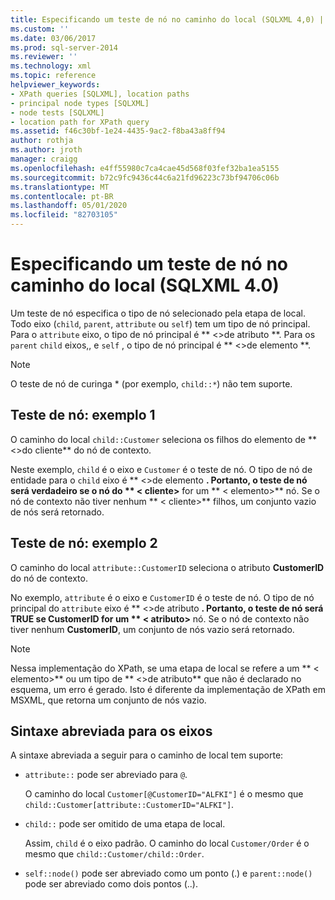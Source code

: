 ```yaml
---
title: Especificando um teste de nó no caminho do local (SQLXML 4,0) | Microsoft Docs
ms.custom: ''
ms.date: 03/06/2017
ms.prod: sql-server-2014
ms.reviewer: ''
ms.technology: xml
ms.topic: reference
helpviewer_keywords:
- XPath queries [SQLXML], location paths
- principal node types [SQLXML]
- node tests [SQLXML]
- location path for XPath query
ms.assetid: f46c30bf-1e24-4435-9ac2-f8ba43a8ff94
author: rothja
ms.author: jroth
manager: craigg
ms.openlocfilehash: e4ff55980c7ca4cae45d568f03fef32ba1ea5155
ms.sourcegitcommit: b72c9fc9436c44c6a21fd96223c73bf94706c06b
ms.translationtype: MT
ms.contentlocale: pt-BR
ms.lasthandoff: 05/01/2020
ms.locfileid: "82703105"
---
```

# <a name="specifying-a-node-test-in-the-location-path-sqlxml-40"></a>Especificando um teste de nó no caminho do local (SQLXML 4.0)
  Um teste de nó especifica o tipo de nó selecionado pela etapa de local. Todo eixo (`child`, `parent`, `attribute` ou `self`) tem um tipo de nó principal. Para o `attribute` eixo, o tipo de nó principal é ** \<>de atributo **. Para os `parent` `child` eixos,, e `self` , o tipo de nó principal é ** \<>de elemento **.  
  
> [!NOTE]  
>  O teste de nó de curinga * (por exemplo, `child::*`) não tem suporte.  
  
## <a name="node-test-example-1"></a>Teste de nó: exemplo 1  
 O caminho do local `child::Customer` seleciona os filhos do elemento de ** \<>do cliente** do nó de contexto.  
  
 Neste exemplo, `child` é o eixo e `Customer` é o teste de nó. O tipo de nó de entidade para o `child` eixo é ** \<>de elemento **. Portanto, o teste de nó será verdadeiro se o nó do ** \< cliente>** for um ** \< elemento>** nó. Se o nó de contexto não tiver nenhum ** \< cliente>** filhos, um conjunto vazio de nós será retornado.  
  
## <a name="node-test-example-2"></a>Teste de nó: exemplo 2  
 O caminho do local `attribute::CustomerID` seleciona o atributo **CustomerID** do nó de contexto.  
  
 No exemplo, `attribute` é o eixo e `CustomerID` é o teste de nó. O tipo de nó principal do `attribute` eixo é ** \<>de atributo **. Portanto, o teste de nó será TRUE se **CustomerID** for um ** \< atributo>** nó. Se o nó de contexto não tiver nenhum **CustomerID**, um conjunto de nós vazio será retornado.  
  
> [!NOTE]  
>  Nessa implementação do XPath, se uma etapa de local se refere a um ** \< elemento>** ou um tipo de ** \<>de atributo** que não é declarado no esquema, um erro é gerado. Isto é diferente da implementação de XPath em MSXML, que retorna um conjunto de nós vazio.  
  
## <a name="abbreviated-syntax-for-the-axes"></a>Sintaxe abreviada para os eixos  
 A sintaxe abreviada a seguir para o caminho de local tem suporte:  
  
-   `attribute::` pode ser abreviado para `@`.  
  
     O caminho do local `Customer[@CustomerID="ALFKI"]` é o mesmo que `child::Customer[attribute::CustomerID="ALFKI"]`.  
  
-   `child::` pode ser omitido de uma etapa de local.  
  
     Assim, `child` é o eixo padrão. O caminho do local `Customer/Order` é o mesmo que `child::Customer/child::Order`.  
  
-   `self::node()` pode ser abreviado como um ponto (.) e `parent::node()` pode ser abreviado como dois pontos (..).  
  
  
